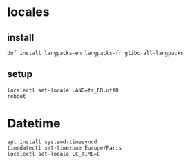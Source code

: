 # locales
## install 
    dnf install langpacks-en langpacks-fr glibc-all-langpacks
## setup
    localectl set-locale LANG=fr_FR.utf8
    reboot
# Datetime
    apt install systemd-timesyncd
    timedatectl set-timezone Europe/Paris
    localectl set-locale LC_TIME=C